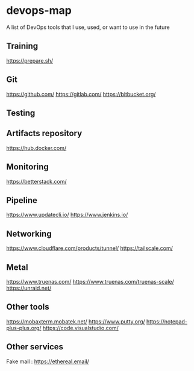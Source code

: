 # devops-map
A list of DevOps tools that I use, used, or want to use in the future

## Training

https://prepare.sh/

## Git

https://github.com/
https://gitlab.com/
https://bitbucket.org/

## Testing

## Artifacts repository

https://hub.docker.com/

## Monitoring

https://betterstack.com/

## Pipeline

https://www.updatecli.io/
https://www.jenkins.io/

## Networking

https://www.cloudflare.com/products/tunnel/
https://tailscale.com/

## Metal

https://www.truenas.com/
https://www.truenas.com/truenas-scale/
https://unraid.net/

## Other tools

https://mobaxterm.mobatek.net/
https://www.putty.org/
https://notepad-plus-plus.org/
https://code.visualstudio.com/

## Other services

Fake mail : https://ethereal.email/
